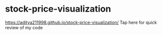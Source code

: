 # stock-price-visualization
https://aditya211998.github.io/stock-price-visualization/ Tap here for quick review of my code
